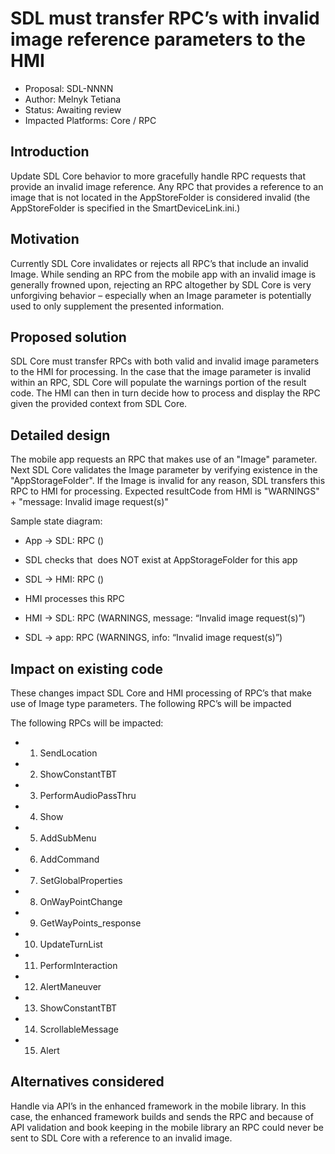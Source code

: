 # SDL must transfer RPC’s with invalid image reference parameters to the HMI

* Proposal: SDL-NNNN
* Author: Melnyk Tetiana
* Status: Awaiting review
* Impacted Platforms: Core / RPC

## Introduction

Update SDL Core behavior to more gracefully handle RPC requests that provide an invalid image reference.  Any RPC that provides a reference to an image that is not located in the AppStoreFolder is considered invalid (the AppStoreFolder is specified in the SmartDeviceLink.ini.)

## Motivation

Currently SDL Core invalidates or rejects all RPC’s that include an invalid Image.  While sending an RPC from the mobile app with an invalid image is generally frowned upon, rejecting an RPC altogether by SDL Core is very unforgiving behavior – especially when an Image parameter is potentially used to only supplement the presented information.
## Proposed solution

SDL Core must transfer RPCs with both valid and invalid image parameters to the HMI for processing.  In the case that the image parameter is invalid within an RPC, SDL Core will populate the warnings portion of the result code.  The HMI can then in turn decide how to process and display the RPC given the provided context from SDL Core.
## Detailed design

The mobile app requests an RPC that makes use of an "Image" parameter. Next SDL Core validates the Image parameter by verifying existence in the "AppStorageFolder". If the Image is invalid for any reason, SDL transfers this RPC to HMI for processing. Expected resultCode from HMI is "WARNINGS" + "message: Invalid image request(s)"

Sample state diagram:
* App -> SDL: RPC (<Image>)
* SDL checks that <Image> does NOT exist at AppStorageFolder for this app

* SDL -> HMI: RPC (<Image>)
* HMI processes this RPC

* HMI -> SDL: RPC (WARNINGS, message: “Invalid image request(s)”)

* SDL -> app: RPC (WARNINGS, info: “Invalid image request(s)”)


## Impact on existing code
These changes impact SDL Core and HMI processing of RPC’s that make use of Image type parameters.  The following RPC’s will be impacted

The following RPCs will be impacted:
* 1. SendLocation
* 2. ShowConstantTBT
* 3. PerformAudioPassThru
* 4. Show
* 5. AddSubMenu
* 6. AddCommand
* 7. SetGlobalProperties
* 8. OnWayPointChange
* 9. GetWayPoints_response
* 10. UpdateTurnList
* 11. PerformInteraction
* 12. AlertManeuver
* 13. ShowConstantTBT
* 14. ScrollableMessage
* 15. Alert


## Alternatives considered

Handle via API’s in the enhanced framework in the mobile library.  In this case, the enhanced framework builds and sends the RPC and because of API validation and book keeping in the mobile library an RPC could never be sent to SDL Core with a reference to an invalid image.

